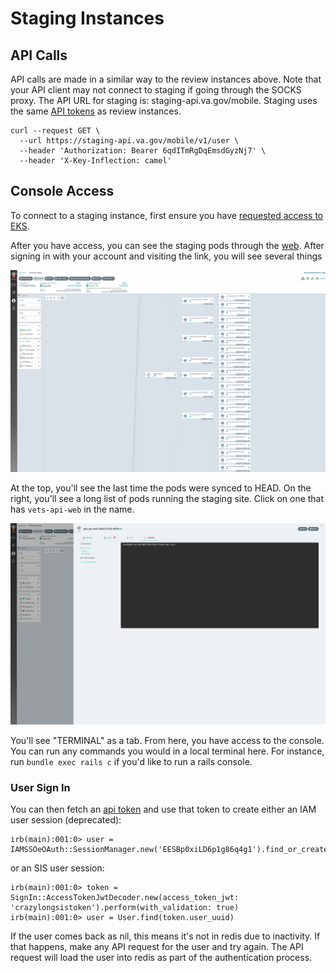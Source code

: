 # Staging Instances

## API Calls
API calls are made in a similar way to the review instances above. Note that your API client may not connect to staging if going through the SOCKS proxy. The API URL for staging is: staging-api.va.gov/mobile. Staging uses the same [API tokens](./ApiTokens.md#fetching-api-tokens) as review instances.
```
curl --request GET \
  --url https://staging-api.va.gov/mobile/v1/user \
  --header 'Authorization: Bearer 6qdITmRgDqEmsdGyzNj7' \
  --header 'X-Key-Inflection: camel'
```

## Console Access

To connect to a staging instance, first ensure you have [requested access to EKS](https://github.com/department-of-veterans-affairs/va.gov-team/issues/new?assignees=&labels=external-request%2Cplatform-tech-team-support%2Cops-access-request&projects=&template=vetsapi-argo-terminal-access.yaml&title=Vets-api+terminal+access+for+%5Bindividual%5D).

After you have access, you can see the staging pods through the [web](https://argocd.vfs.va.gov/applications/vets-api-staging?resource=). After signing in with your account and visiting the link, you will see several things

![](../../../../static/img/backend/eks-staging.png)

At the top, you'll see the last time the pods were synced to HEAD. On the right, you'll see a long list of pods running the staging site. Click on one that has `vets-api-web` in the name.

![](../../../../static/img/backend/eks-terminal.png)

You'll see "TERMINAL" as a tab. From here, you have access to the console. You can run any commands you would in a local terminal here. For instance, run `bundle exec rails c` if you'd like to run a rails console.

### User Sign In
You can then fetch an [api token](ApiTokens.md#fetching-api-tokens) and use that token to create either an IAM user session (deprecated):
```
irb(main):001:0> user = IAMSSOeOAuth::SessionManager.new('EESBp0xiLD6p1g86q4g1').find_or_create_user
```

or an SIS user session:
```
irb(main):001:0> token = SignIn::AccessTokenJwtDecoder.new(access_token_jwt: 'crazylongsistoken').perform(with_validation: true)
irb(main):001:0> user = User.find(token.user_uuid)
```
If the user comes back as nil, this means it's not in redis due to inactivity. If that happens, make any API request for the user and try again. The API request will load the user into redis as part of the authentication process.